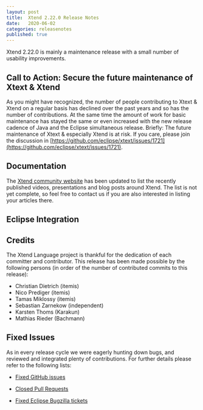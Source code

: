 ```yaml
---
layout: post
title:  Xtend 2.22.0 Release Notes
date:   2020-06-02
categories: releasenotes
published: true
---
```


Xtend 2.22.0 is mainly a maintenance release with a small number of usability improvements.

## Call to Action: Secure the future maintenance of Xtext & Xtend

As you might have recognized, the number of people contributing to Xtext & Xtend on a regular basis has declined over the past years and so has the number of contributions. At the same time the amount of work for basic maintenance has stayed the same or even increased with the new release cadence of Java and the Eclipse simultaneous release. Briefly: The future maintenance of Xtext & especially Xtend is at risk. If you care, please join the discussion in [https://github.com/eclipse/xtext/issues/1721](https://github.com/eclipse/xtext/issues/1721).

## Documentation

The [Xtend community website](https://www.eclipse.dev/Xtext/xtend/community.html) has been updated to list the recently published videos, presentations and blog posts around Xtend. The list is not yet complete, so feel free to contact us if you are also interested in listing your articles there.

## Eclipse Integration

## Credits

The Xtend Language project is thankful for the dedication of each committer and contributor. This release has been made possible by the following persons (in order of the number of contributed commits to this release):

- Christian Dietrich (itemis)
- Nico Prediger (itemis)
- Tamas Miklossy (itemis)
- Sebastian Zarnekow (independent)
- Karsten Thoms (Karakun)
- Mathias Rieder (Bachmann)

## Fixed Issues

As in every release cycle we were eagerly hunting down bugs, and reviewed and integrated plenty of contributions. For further details please refer to the following lists:

* [Fixed GitHub issues](https://github.com/search?q=is%3Aissue+milestone%3ARelease_2.22+is%3Aclosed+repo%3Aeclipse%2Fxtext-xtend&type=Issues)

* [Closed Pull Requests](https://github.com/search?q=is%3Apr+milestone%3ARelease_2.22+is%3Aclosed+repo%3Aeclipse%2Fxtext-xtend&type=Issues)

* [Fixed Eclipse Bugzilla tickets](https://bugs.eclipse.org/bugs/buglist.cgi?bug_status=RESOLVED&bug_status=VERIFIED&bug_status=CLOSED&classification=Modeling&classification=Tools&columnlist=product%2Ccomponent%2Cassigned_to%2Cbug_status%2Cresolution%2Cshort_desc%2Cchangeddate%2Ckeywords&f0=OP&f1=OP&f3=CP&f4=CP&known_name=Xtext%202.22&list_id=16618269&product=TMF&product=Xtend&query_based_on=Xtext%202.22&query_format=advanced&status_whiteboard=v2.22&status_whiteboard_type=allwordssubstr)
